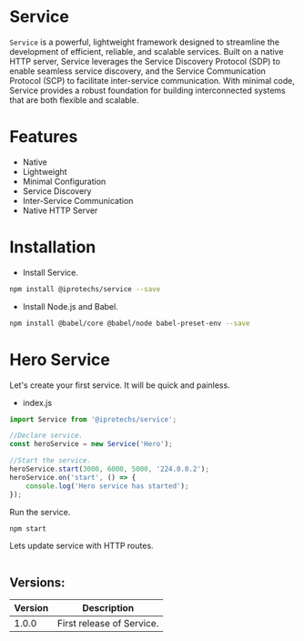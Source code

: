 # Service
`Service` is a powerful, lightweight framework designed to streamline the development of efficient, reliable, and scalable services. Built on a native HTTP server, Service leverages the Service Discovery Protocol (SDP) to enable seamless service discovery, and the Service Communication Protocol (SCP) to facilitate inter-service communication. With minimal code, Service provides a robust foundation for building interconnected systems that are both flexible and scalable.

# Features
* Native
* Lightweight
* Minimal Configuration
* Service Discovery
* Inter-Service Communication
* Native HTTP Server

# Installation
* Install Service.
```sh
npm install @iprotechs/service --save
```

* Install Node.js and Babel.
```sh
npm install @babel/core @babel/node babel-preset-env --save
```

# Hero Service
Let's create your first service. It will be quick and painless.
* index.js
```javascript
import Service from '@iprotechs/service';

//Declare service.
const heroService = new Service('Hero');

//Start the service.
heroService.start(3000, 6000, 5000, '224.0.0.2');
heroService.on('start', () => {
    console.log('Hero service has started');
});
```

Run the service.
```sh
npm start
```

Lets update service with HTTP routes.
```javascript

```

## Versions:
| Version | Description               |
| ------- | ------------------------- |
| 1.0.0   | First release of Service. |